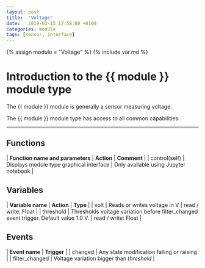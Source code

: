 ```yaml
---
layout: post
title:  "Voltage"
date:   2019-03-15 17:58:00 +0100
categories: module
tags: [sensor, interface]
---
```

{% assign module = "Voltage" %}
{% include var.md %}

# Introduction to the {{ module }} module type

The {{ module }} module is generally a sensor measuring voltage.

The {{ module }} module type has access to all common capabilities.

----

## Functions

| **Function name and parameters** | **Action** | **Comment** |
| control(self) | Displays module type graphical interface | Only available using Jupyter notebook |

## Variables

| **Variable name** | **Action** | **Type** |
| volt | Reads or writes voltage in V | read / write: Float |
| threshold | Thresholds voltage variation before filter_changed event trigger. Default value 1.0 V. | read / write: Float |

## Events

| **Event name** | **Trigger** |
| changed | Any state modification falling or raising |
| filter_changed | Voltage variation bigger than *threshold* |
